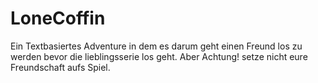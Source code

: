 # LoneCoffin

Ein Textbasiertes Adventure in dem es darum geht einen Freund los zu werden bevor die lieblingsserie los geht. Aber Achtung! setze nicht eure Freundschaft aufs Spiel.
